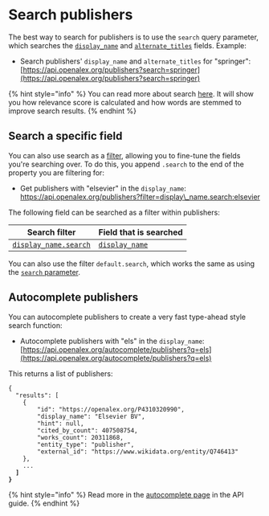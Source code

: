 # Search publishers

The best way to search for publishers is to use the `search` query parameter, which searches the [`display_name`](publisher-object.md#display\_name) and [`alternate_titles`](publisher-object.md#alternate\_titles) fields. Example:

* Search publishers' `display_name` and `alternate_titles` for "springer":\
  [https://api.openalex.org/publishers?search=springer](https://api.openalex.org/publishers?search=springer)

{% hint style="info" %}
You can read more about search [here](../../how-to-use-the-api/get-lists-of-entities/search-entities.md). It will show you how relevance score is calculated and how words are stemmed to improve search results.
{% endhint %}

## Search a specific field

You can also use search as a [filter](../../how-to-use-the-api/get-lists-of-entities/filter-entity-lists.md), allowing you to fine-tune the fields you're searching over. To do this, you append `.search` to the end of the property you are filtering for:

* Get publishers with "elsevier" in the `display_name`:\
  https://api.openalex.org/publishers?filter=display\_name.search:elsevier

The following field can be searched as a filter within publishers:

| Search filter                                                      | Field that is searched                              |
| ------------------------------------------------------------------ | --------------------------------------------------- |
| [`display_name.search`](filter-publishers.md#display\_name.search) | [`display_name`](publisher-object.md#display\_name) |

You can also use the filter `default.search`, which works the same as using the [`search` parameter](#search-publishers).

## Autocomplete publishers

You can autocomplete publishers to create a very fast type-ahead style search function:

* Autocomplete publishers with "els" in the `display_name`:\
  [https://api.openalex.org/autocomplete/publishers?q=els](https://api.openalex.org/autocomplete/publishers?q=els)

This returns a list of publishers:

<pre class="language-json"><code class="lang-json">{ 
  "results": [
    {
        "id": "https://openalex.org/P4310320990",
        "display_name": "Elsevier BV",
        "hint": null,
        "cited_by_count": 407508754,
        "works_count": 20311868,
        "entity_type": "publisher",
        "external_id": "https://www.wikidata.org/entity/Q746413"
    },
    ...
<strong>  ]
</strong><strong>}
</strong></code></pre>

{% hint style="info" %}
Read more in the [autocomplete page](../../how-to-use-the-api/get-lists-of-entities/autocomplete-entities.md) in the API guide.
{% endhint %}
